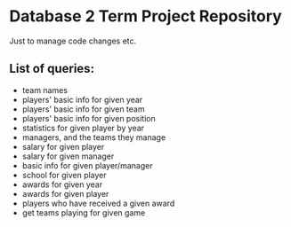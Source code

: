 # Database 2 Term Project Repository

Just to manage code changes etc.

## List of queries:

* team names
* players' basic info for given year
* players' basic info for given team
* players' basic info for given position
* statistics for given player by year
* managers, and the teams they manage
* salary for given player
* salary for given manager
* basic info for given player/manager
* school for given player
* awards for given year
* awards for given player
* players who have received a given award
* get teams playing for given game
